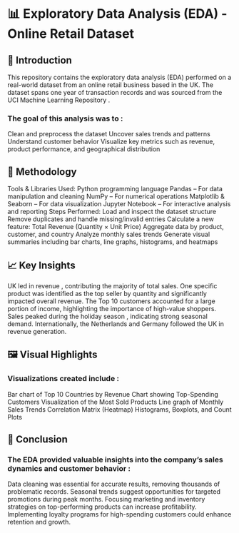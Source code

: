 # 📊 Exploratory Data Analysis (EDA) - Online Retail Dataset


## 📘 Introduction

This repository contains the exploratory data analysis (EDA) performed on a real-world dataset from an online retail business based in the UK. The dataset spans one year of transaction records and was sourced from the UCI Machine Learning Repository .

### The goal of this analysis was to :

Clean and preprocess the dataset
Uncover sales trends and patterns
Understand customer behavior
Visualize key metrics such as revenue, product performance, and geographical distribution

## 🔧 Methodology

Tools & Libraries Used:
Python programming language
Pandas – For data manipulation and cleaning
NumPy – For numerical operations
Matplotlib & Seaborn – For data visualization
Jupyter Notebook – For interactive analysis and reporting
Steps Performed:
Load and inspect the dataset structure
Remove duplicates and handle missing/invalid entries
Calculate a new feature: Total Revenue (Quantity × Unit Price)
Aggregate data by product, customer, and country
Analyze monthly sales trends
Generate visual summaries including bar charts, line graphs, histograms, and heatmaps

## 📈 Key Insights

UK led in revenue , contributing the majority of total sales.
One specific product was identified as the top seller by quantity and significantly impacted overall revenue.
The Top 10 customers accounted for a large portion of income, highlighting the importance of high-value shoppers.
Sales peaked during the holiday season , indicating strong seasonal demand.
Internationally, the Netherlands and Germany followed the UK in revenue generation.

## 🖼️ Visual Highlights

### Visualizations created include :

Bar chart of Top 10 Countries by Revenue
Chart showing Top-Spending Customers
Visualization of the Most Sold Products
Line graph of Monthly Sales Trends
Correlation Matrix (Heatmap)
Histograms, Boxplots, and Count Plots

## 🧾 Conclusion

### The EDA provided valuable insights into the company’s sales dynamics and customer behavior :

Data cleaning was essential for accurate results, removing thousands of problematic records.
Seasonal trends suggest opportunities for targeted promotions during peak months.
Focusing marketing and inventory strategies on top-performing products can increase profitability.
Implementing loyalty programs for high-spending customers could enhance retention and growth.

